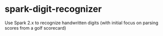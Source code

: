 # spark-digit-recognizer
Use Spark 2.x to recognize handwritten digits (with initial focus on parsing scores from a golf scorecard)
